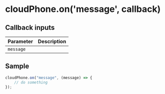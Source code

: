 # cloudPhone.on('message', callback)

## Callback inputs

| Parameter   | Description |
|-------------|-------------|
| `message` |             |

## Sample

```ts
cloudPhone.on("message", (message) => {
	// do something
});
```

